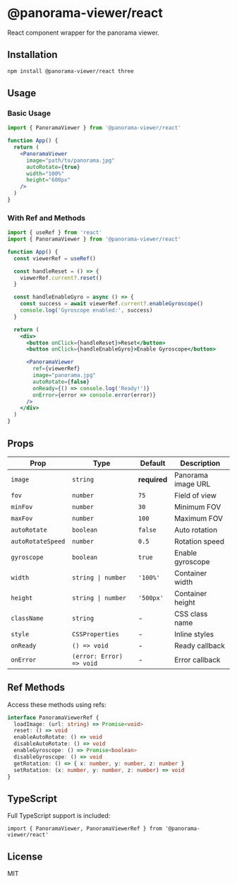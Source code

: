 # @panorama-viewer/react

React component wrapper for the panorama viewer.

## Installation

```bash
npm install @panorama-viewer/react three
```

## Usage

### Basic Usage

```jsx
import { PanoramaViewer } from '@panorama-viewer/react'

function App() {
  return (
    <PanoramaViewer
      image="path/to/panorama.jpg"
      autoRotate={true}
      width="100%"
      height="600px"
    />
  )
}
```

### With Ref and Methods

```jsx
import { useRef } from 'react'
import { PanoramaViewer } from '@panorama-viewer/react'

function App() {
  const viewerRef = useRef()

  const handleReset = () => {
    viewerRef.current?.reset()
  }

  const handleEnableGyro = async () => {
    const success = await viewerRef.current?.enableGyroscope()
    console.log('Gyroscope enabled:', success)
  }

  return (
    <div>
      <button onClick={handleReset}>Reset</button>
      <button onClick={handleEnableGyro}>Enable Gyroscope</button>

      <PanoramaViewer
        ref={viewerRef}
        image="panorama.jpg"
        autoRotate={false}
        onReady={() => console.log('Ready!')}
        onError={error => console.error(error)}
      />
    </div>
  )
}
```

## Props

| Prop              | Type                     | Default      | Description        |
| ----------------- | ------------------------ | ------------ | ------------------ |
| `image`           | `string`                 | **required** | Panorama image URL |
| `fov`             | `number`                 | `75`         | Field of view      |
| `minFov`          | `number`                 | `30`         | Minimum FOV        |
| `maxFov`          | `number`                 | `100`        | Maximum FOV        |
| `autoRotate`      | `boolean`                | `false`      | Auto rotation      |
| `autoRotateSpeed` | `number`                 | `0.5`        | Rotation speed     |
| `gyroscope`       | `boolean`                | `true`       | Enable gyroscope   |
| `width`           | `string \| number`       | `'100%'`     | Container width    |
| `height`          | `string \| number`       | `'500px'`    | Container height   |
| `className`       | `string`                 | -            | CSS class name     |
| `style`           | `CSSProperties`          | -            | Inline styles      |
| `onReady`         | `() => void`             | -            | Ready callback     |
| `onError`         | `(error: Error) => void` | -            | Error callback     |

## Ref Methods

Access these methods using refs:

```typescript
interface PanoramaViewerRef {
  loadImage: (url: string) => Promise<void>
  reset: () => void
  enableAutoRotate: () => void
  disableAutoRotate: () => void
  enableGyroscope: () => Promise<boolean>
  disableGyroscope: () => void
  getRotation: () => { x: number, y: number, z: number }
  setRotation: (x: number, y: number, z: number) => void
}
```

## TypeScript

Full TypeScript support is included:

```tsx
import { PanoramaViewer, PanoramaViewerRef } from '@panorama-viewer/react'
```

## License

MIT
